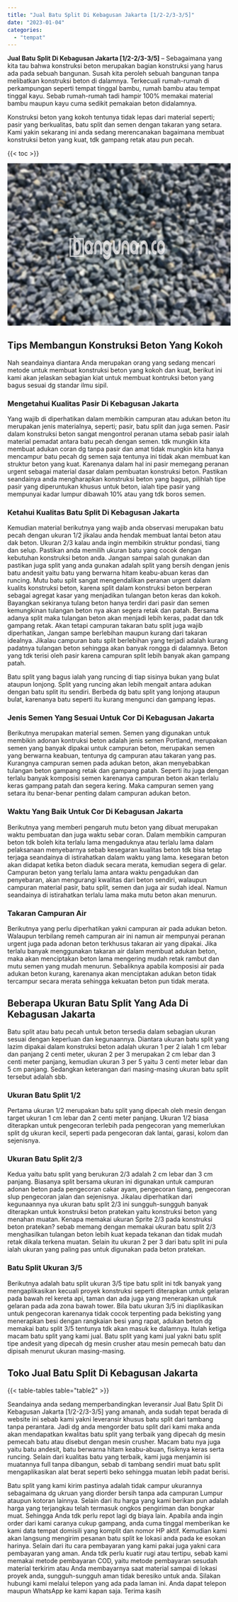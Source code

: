```yaml
---
title: "Jual Batu Split Di Kebagusan Jakarta [1/2-2/3-3/5]"
date: "2023-01-04"
categories: 
  - "tempat"
---
```


**Jual Batu Split Di Kebagusan Jakarta \[1/2-2/3-3/5\]** – Sebagaimana yang kita tau bahwa konstruksi beton merupakan bagian konstruksi yang harus ada pada sebuah bangunan. Susah kita peroleh sebuah bangunan tanpa melibatkan konstruksi beton di dalamnya. Terkecuali rumah-rumah di perkampungan seperti tempat tinggal bambu, rumah bambu atau tempat tinggal kayu. Sebab rumah-rumah tadi hampir 100% memakai material bambu maupun kayu cuma sedikit pemakaian beton didalamnya.

Konstruksi beton yang kokoh tentunya tidak lepas dari material seperti; pasir yang berkualitas, batu split dan semen dengan takaran yang setara. Kami yakin sekarang ini anda sedang merencanakan bagaimana membuat konstruksi beton yang kuat, tdk gampang retak atau pun pecah.

{{< toc >}}

![Jual Batu Split Di Kebagusan Jakarta [1/2-2/3-3/5]](/images/jual-batu-split-01.png)

## Tips Membangun Konstruksi Beton Yang Kokoh

Nah seandainya diantara Anda merupakan orang yang sedang mencari metode untuk membuat konstruksi beton yang kokoh dan kuat, berikut ini kami akan jelaskan sebagian kiat untuk membuat kontruksi beton yang bagus sesuai dg standar ilmu sipil.

### Mengetahui Kualitas Pasir Di Kebagusan Jakarta

Yang wajib di diperhatikan dalam membikin campuran atau adukan beton itu merupakan jenis materialnya, seperti; pasir, batu split dan juga semen. Pasir dalam konstruksi beton sangat mengontrol peranan utama sebab pasir ialah material pemadat antara batu pecah dengan semen. tdk mungkin kita membuat adukan coran dg tanpa pasir dan amat tidak mungkin kita hanya mencampur batu pecah dg semen saja tentunya ini tidak akan membuat kan struktur beton yang kuat. Karenanya dalam hal ini pasir memegang peranan urgent sebagai material dasar dalam pembuatan konstruksi beton. Pastikan seandainya anda mengharapkan konstruksi beton yang bagus, pilihlah tipe pasir yang diperuntukan khusus untuk beton, ialah tipe pasir yang mempunyai kadar lumpur dibawah 10% atau yang tdk boros semen.

### Ketahui Kualitas Batu Split Di Kebagusan Jakarta

Kemudian material berikutnya yang wajib anda observasi merupakan batu pecah dengan ukuran 1/2 jikalau anda hendak membuat lantai beton atau dak beton. Ukuran 2/3 kalau anda ingin membikin struktur pondasi, tiang dan selup. Pastikan anda memilih ukuran batu yang cocok dengan kebutuhan konstruksi beton anda. Jangan sampai salah gunakan dan pastikan juga split yang anda gunakan adalah split yang bersih dengan jenis batu andesit yaitu batu yang berwarna hitam keabu-abuan keras dan runcing. Mutu batu split sangat mengendalikan peranan urgent dalam kualits konstruksi beton, karena split dalam konstruksi beton berperan sebagai agregat kasar yang menjadikan tulangan beton keras dan kokoh. Bayangkan sekiranya tulang beton hanya terdiri dari pasir dan semen kemungkinan tulangan beton nya akan segera retak dan patah. Bersama adanya split maka tulangan beton akan menjadi lebih keras, padat dan tdk gampang retak. Akan tetapi campuran takaran batu split juga wajib diperhatikan, Jangan sampe berlebihan maupun kurang dari takaran idealnya. Jikalau campuran batu split berlebihan yang terjadi adalah kurang padatnya tulangan beton sehingga akan banyak rongga di dalamnya. Beton yang tdk terisi oleh pasir karena campuran split lebih banyak akan gampang patah.

Batu split yang bagus ialah yang runcing di tiap sisinya bukan yang bulat ataupun lonjong. Split yang runcing akan lebih mengait antara adukan dengan batu split itu sendiri. Berbeda dg batu split yang lonjong ataupun bulat, karenanya batu seperti itu kurang mengunci dan gampang lepas.

### Jenis Semen Yang Sesuai Untuk Cor Di Kebagusan Jakarta

Berikutnya merupakan material semen. Semen yang digunakan untuk membikin adonan kontruksi beton adalah jenis semen Portland, merupakan semen yang banyak dipakai untuk campuran beton, merupakan semen yang berwarna keabuan, tentunya dg campuran atau takaran yang pas. Kurangnya campuran semen pada adukan beton, akan menyebabkan tulangan beton gampang retak dan gampang patah. Seperti itu juga dengan terlalu banyak komposisi semen karenanya campuran beton akan terlalu keras gampang patah dan segera kering. Maka campuran semen yang setara itu benar-benar penting dalam campuran adukan beton.

### Waktu Yang Baik Untuk Cor Di Kebagusan Jakarta

Berikutnya yang memberi pengaruh mutu beton yang dibuat merupakan waktu pembuatan dan juga waktu sebar coran. Dalam membikin campuran beton tdk boleh kita terlalu lama mengaduknya atau terlalu lama dalam pelaksanaan menyebarnya sebab kesegaran kualitas beton tdk bisa tetap terjaga seandainya di istirahatkan dalam waktu yang lama. kesegaran beton akan didapat ketika beton diaduk secara merata, kemudian segera di gelar. Campuran beton yang terlalu lama antara waktu pengadukan dan penyebaran, akan mengurangi kwalitas dari beton sendiri, walaupun campuran material pasir, batu split, semen dan juga air sudah ideal. Namun seandainya di istirahatkan terlalu lama maka mutu beton akan menurun.

### Takaran Campuran Air

Berikutnya yang perlu diperhatikan yakni campuran air pada adukan beton. Walaupun terbilang remeh campuran air ini namun air mempunyai peranan urgent juga pada adonan beton terkhusus takaran air yang dipakai. Jika terlalu banyak menggunakan takaran air dalam membuat adukan beton, maka akan menciptakan beton lama mengering mudah retak rambut dan mutu semen yang mudah menurun. Sebaliknya apabila komposisi air pada adukan beton kurang, karenanya akan menciptakan adukan beton tidak tercampur secara merata sehingga kekuatan beton pun tidak merata.

## Beberapa Ukuran Batu Split Yang Ada Di Kebagusan Jakarta

Batu split atau batu pecah untuk beton tersedia dalam sebagian ukuran sesuai dengan keperluan dan kegunaannya. Diantara ukuran batu split yang lazim dipakai dalam konstruksi beton adalah ukuran 1 per 2 ialah 1 cm lebar dan panjang 2 centi meter, ukuran 2 per 3 merupakan 2 cm lebar dan 3 centi meter panjang, kemudian ukuran 3 per 5 yaitu 3 centi meter lebar dan 5 cm panjang. Sedangkan keterangan dari masing-masing ukuran batu split tersebut adalah sbb.

### Ukuran Batu Split 1/2

Pertama ukuran 1/2 merupakan batu split yang dipecah oleh mesin dengan target ukuran 1 cm lebar dan 2 centi meter panjang. Ukuran 1/2 biasa diterapkan untuk pengecoran terlebih pada pengecoran yang memerlukan split dg ukuran kecil, seperti pada pengecoran dak lantai, garasi, kolom dan sejenisnya.

### Ukuran Batu Split 2/3

Kedua yaitu batu split yang berukuran 2/3 adalah 2 cm lebar dan 3 cm panjang. Biasanya split bersama ukuran ini digunakan untuk campuran adonan beton pada pengecoran cakar ayam, pengecoran tiang, pengecoran slup pengecoran jalan dan sejenisnya. Jikalau diperhatikan dari kegunaannya nya ukuran batu split 2/3 ini sungguh-sungguh banyak diterapkan untuk konstruksi beton pratekan yaitu konstruksi beton yang menahan muatan. Kenapa memakai ukuran Sprite 2/3 pada konstruksi beton pratekan? sebab memang dengan memakai ukuran batu split 2/3 menghasilkan tulangan beton lebih kuat kepada tekanan dan tidak mudah retak dikala terkena muatan. Selain itu ukuran 2 per 3 dari batu split ini pula ialah ukuran yang paling pas untuk digunakan pada beton pratekan.

### Batu Split Ukuran 3/5

Berikutnya adalah batu split ukuran 3/5 tipe batu split ini tdk banyak yang mengaplikasikan kecuali proyek konstruksi seperti diterapkan untuk gelaran pada bawah rel kereta api, taman dan ada juga yang menerapkan untuk gelaran pada ada zona bawah tower. Bila batu ukuran 3/5 ini diaplikasikan untuk pengecoran karenanya tidak cocok terpenting pada bekisting yang menerapkan besi dengan rangkaian besi yang rapat, adukan beton dg memakai batu split 3/5 tentunya tdk akan masuk ke dalamnya. Itulah ketiga macam batu split yang kami jual. Batu split yang kami jual yakni batu split tipe andesit yang dipecah dg mesin crusher atau mesin pemecah batu dan dipisah menurut ukuran masing-masing.

## Toko Jual Batu Split Di Kebagusan Jakarta

{{< table-tables table="table2" >}}

Seandainya anda sedang memperbandingkan leveransir Jual Batu Split Di Kebagusan Jakarta \[1/2-2/3-3/5\] yang amanah, anda sudah tepat berada di website ini sebab kami yakni leveransir khusus batu split dari tambang tanpa perantara. Jadi dg anda mengorder batu split dari kami maka anda akan mendapatkan kwalitas batu split yang terbaik yang dipecah dg mesin pemecah batu atau disebut dengan mesin crusher. Macam batu nya juga yaitu batu andesit, batu berwarna hitam keabu-abuan, fisiknya keras serta runcing. Selain dari kualitas batu yang terbaik, kami juga menjamin isi muatannya full tanpa dibangun, sebab di tambang sendiri muat batu split mengaplikasikan alat berat seperti beko sehingga muatan lebih padat berisi.

Batu split yang kami kirim pastinya adalah tidak campur ukurannya sebagaimana dg ukruan yang diorder bersih tanpa ada campuran Lumpur ataupun kotoran lainnya. Selain dari itu harga yang kami berikan pun adalah harga yang terjangkau telah termasuk ongkos pengiriman dan bongkar muat. Sehingga Anda tdk perlu repot lagi dg biaya lain. Apabila anda ingin order dari kami caranya cukup gampang, anda cuma tinggal memberikan ke kami data tempat domisili yang komplit dan nomor HP aktif. Kemudian kami akan langsung mengirim pesanan batu split ke lokasi anda pada ke esokan harinya. Selain dari itu cara pembayaran yang kami pakai juga yakni cara pembayaran yang aman. Anda tdk perlu kuatir rugi atau tertipu, sebab kami memakai metode pembayaran COD, yaitu metode pembayaran sesudah material terkirim atau Anda membayarnya saat material sampai di lokasi proyek anda, sungguh-sungguh aman tidak beresiko untuk anda. Silakan hubungi kami melalui telepon yang ada pada laman ini. Anda dapat telepon maupun WhatsApp ke kami kapan saja. Terima kasih
